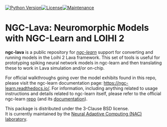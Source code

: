 [![Python Version](https://img.shields.io/badge/python-3.10%20%7C%203.11-blue.svg)](https://www.python.org/downloads)[![License](https://img.shields.io/badge/License-BSD_3--Clause-blue.svg)](https://opensource.org/licenses/BSD-3-Clause)[![Maintenance](https://img.shields.io/badge/Maintained%3F-yes-green.svg)](https://GitHub.com/Naereen/StrapDown.js/graphs/commit-activity)

# NGC-Lava: Neuromorphic Models with NGC-Learn and LOIHI 2

<b>ngc-lava</b> is a public repository for
<i><a href="https://github.com/NACLab/ngc-learn/">ngc-learn</a></i> support for 
converting and running models in the Loihi 2 Lava framework. This set of tools 
is useful for prototyping spiking neural network models in ngc-learn and then 
translating these to work in Lava simulation and/or on-chip.

For official walkthroughs going over the model exhibits found in this repo, please
visit the ngc-learn documentation page: https://ngc-learn.readthedocs.io/. 
For information, including anything related 
to usage instructions and details related to ngc-learn itself, please refer to
the official ngc-learn <a href="https://github.com/NACLab/ngc-learn/">repo</a> (and
its <a href="https://ngc-learn.readthedocs.io/">documentation</a>).

This package is distributed under the 3-Clause BSD license.<br>
It is currently maintained by the
<a href="https://www.cs.rit.edu/~ago/nac_lab.html">Neural Adaptive Computing
(NAC) laboratory</a>.
